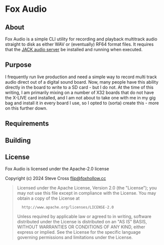 # Fox Audio

## About

Fox Audio is a simple CLI utility for recording and playback multitrack audio straight 
to disk as either WAV or (eventually) RF64 format files. It requires that the [JACK audio server](http://jackaudio.org/) be installed and running when executed.

## Purpose

I frequently run live production and need a simple way to record multi track audio direct out of a digital sound board. Now, many people have this ability directly in the board to write to a SD card - but I do not. At the time of this writing, I am primarily mixing on a number of X32 boards that do not have the X-LIVE card installed, and I am not about to take one with me in my gig bag and install it in every board I use, so I opted to (sorta) create this - more on this further down.

## Requirements

## Building

## License

Fox Audio is licensed under the Apache-2.0 license

Copyright (c) 2024 Steve Cross <flip@foxhollow.cc>

>  Licensed under the Apache License, Version 2.0 (the "License");
>  you may not use this file except in compliance with the License.
>  You may obtain a copy of the License at
>
>       http://www.apache.org/licenses/LICENSE-2.0
>
>  Unless required by applicable law or agreed to in writing, software
>  distributed under the License is distributed on an "AS IS" BASIS,
>  WITHOUT WARRANTIES OR CONDITIONS OF ANY KIND, either express or implied.
>  See the License for the specific language governing permissions and
>  limitations under the License.

